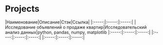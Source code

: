 # Projects
|Наименование|Описание|Стэк|Ссылка|
|:-----:|:-----:|:-----:|
|Исследование объявлений о продаже квартир|Исследовательский анализ данных|python, pandas, numpy, matplotlib
|:-----:|:-----:|:-----:|
|:-----:|:-----:|:-----:|
|:-----:|:-----:|:-----:|
